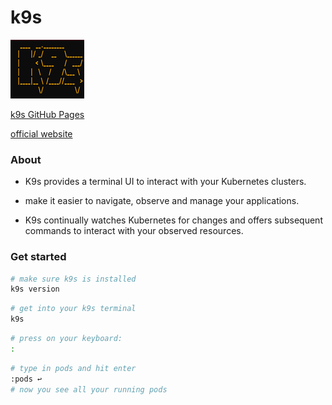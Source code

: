 # k9s
![k9s](../images/k9s.png)

[k9s GitHub Pages](https://github.com/derailed/k9s)

[official website](https://k9scli.io/)

### About

- K9s provides a terminal UI to interact with your Kubernetes clusters.

- make it easier to navigate, observe and manage your applications.

- K9s continually watches Kubernetes for changes and offers subsequent commands to interact with your observed resources.


### Get started
```sh
# make sure k9s is installed
k9s version
```

```sh
# get into your k9s terminal
k9s
```

```sh
# press on your keyboard:
:
```

```sh
# type in pods and hit enter
:pods ↩
# now you see all your running pods
```
